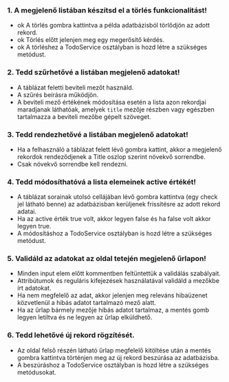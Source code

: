 ### 1. A megjelenő listában készítsd el a törlés funkcionalitást! 
- ok A törlés gombra kattintva a példa adatbázisból törlődjön az adott rekord. 
- ok Törlés előtt jelenjen meg egy megerősítő kérdés. 
- ok A törléshez a TodoService osztályban is hozd létre a szükséges metódust.
### 2. Tedd szűrhetővé a listában megjelenő adatokat! 
- A táblázat feletti beviteli mezőt használd. 
- A szűrés beírásra működjön. 
- A beviteli mező értékének módosítása esetén a lista azon rekordjai maradjanak láthatóak, amelyek `title` mezője részben vagy egészben tartalmazza a beviteli mezőbe gépelt
szöveget.
### 3. Tedd rendezhetővé a listában megjelenő adatokat! 
- Ha a felhasználó a táblázat felett lévő gombra kattint, akkor a megjelenő rekordok rendeződjenek a Title oszlop szerint növekvő sorrendbe. 
- Csak növekvő sorrendbe kell rendezni.
### 4. Tedd módosíthatóvá a lista elemeinek active értékét! 
- A táblázat sorainak utolsó cellájában lévő gombra kattintva (egy check jel látható benne) az
adatbázisban kerüljenek frissítésre az adott rekord adatai. 
- Ha az active érték true volt, akkor legyen false és ha false volt akkor legyen true. 
- A módosításhoz a TodoService osztályban is hozd létre a szükséges metódust.
### 5. Validáld az adatokat az oldal tetején megjelenő űrlapon! 
- Minden input elem előtt kommentben feltüntettük a validálás szabályait. 
- Attribútumok és reguláris kifejezések használatával validáld a mezőkbe írt adatokat. 
- Ha nem megfelelő az adat, akkor jelenjen meg releváns hibaüzenet közvetlenül a hibás adatot
tartalmazó mező alatt. 
- Ha az űrlap bármely mezője hibás adatot tartalmaz, a mentés gomb legyen letiltva és ne legyen az űrlap elküldhető.
### 6. Tedd lehetővé új rekord rögzítését. 
- Az oldal felső részén látható űrlap megfelelő kitöltése után a mentés gombra kattintva történjen meg az új rekord beszúrása az adatbázisba. 
- A beszúráshoz a TodoService osztályban is hozd létre a szükséges metódusokat. 
